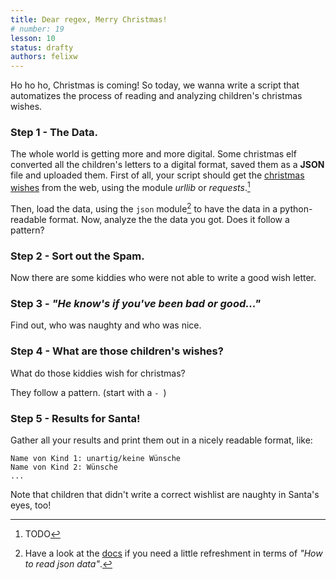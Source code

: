 ```yaml
---
title: Dear regex, Merry Christmas!
# number: 19
lesson: 10
status: drafty
authors: felixw
---
```


Ho ho ho, Christmas is coming! So today, we wanna write a script that automatizes the process of reading and analyzing children's christmas wishes.

### Step 1 - The Data.

The whole world is getting more and more digital. Some christmas elf converted all the children's letters to a digital format, saved them as a __JSON__ file and uploaded them.
First of all, your script should get the [christmas wishes](../misc/christmas.json) from the web, using the module _urllib_ or _requests_.[^urllib]

[^urllib]:
    TODO

Then, load the data, using the `json` module[^using] to have the data in a python-readable format. Now, analyze the the data you got. Does it follow a pattern?

[^using]:
    Have a look at the [docs](https://docs.python.org/3.5/library/json.html?highlight=json.loads) if you need a little refreshment in terms of _"How to read json data"_.

### Step 2 - Sort out the Spam.

Now there are some kiddies who were not able to write a good wish letter.


### Step 3 - _"He know's if you've been bad or good..."_

Find out, who was naughty and who was nice.

### Step 4 - What are those children's wishes?

What do those kiddies wish for christmas?

They follow a pattern. (start with a `- `)

### Step 5 - Results for Santa!

Gather all your results and print them out in a nicely readable format, like:

```
Name von Kind 1: unartig/keine Wünsche
Name von Kind 2: Wünsche
...
```

Note that children that didn't write a correct wishlist are naughty in Santa's eyes, too!
